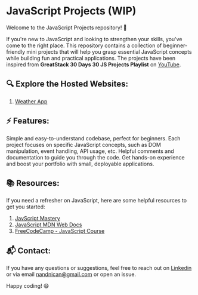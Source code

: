 # JavaScript Projects (WIP)

Welcome to the JavaScript Projects repository! 🚀

If you're new to JavaScript and looking to strengthen your skills, you've come to the right place. This repository contains a collection of beginner-friendly mini projects that will help you grasp essential JavaScript concepts while building fun and practical applications. The projects have been inspired from **GreatStack 30 Days 30 JS Projects Playlist** on [YouTube](https://www.youtube.com/playlist?list=PLjwm_8O3suyOgDS_Z8AWbbq3zpCmR-WE9).

## 🔍  Explore the Hosted Websites:

1. [Weather App](https://nandnii-weather-app.netlify.app)


## ⚡️ Features:

Simple and easy-to-understand codebase, perfect for beginners.
Each project focuses on specific JavaScript concepts, such as DOM manipulation, event handling, API usage, etc.
Helpful comments and documentation to guide you through the code.
Get hands-on experience and boost your portfolio with small, deployable applications.

## 📚 Resources:
If you need a refresher on JavaScript, here are some helpful resources to get you started:

1. [JavScript Mastery](https://youtu.be/g7T23Xzys-A)
1. [JavaScript MDN Web Docs](https://developer.mozilla.org/en-US/docs/Web/JavaScript/Guide)
2. [FreeCodeCamp - JavaScript Course](https://www.freecodecamp.org/learn/javascript-algorithms-and-data-structures/)

## 📬 Contact:
If you have any questions or suggestions, feel free to reach out on [Linkedin](https://www.linkedin.com/in/nandnisrivastava/) or via email nandnican@gmail.com or open an issue.

Happy coding! 😄
